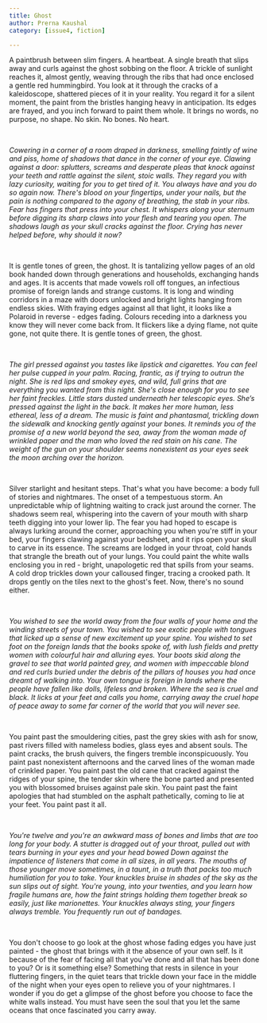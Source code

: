 ```yaml
---
title: Ghost
author: Prerna Kaushal
category: [issue4, fiction]

---
```



A paintbrush between slim fingers. A heartbeat. A single breath that slips away and curls against the ghost sobbing on the floor. A trickle of sunlight reaches it, almost gently, weaving through the ribs that had once enclosed a gentle red hummingbird. You look at it through the cracks of a kaleidoscope, shattered pieces of it in your reality. You regard it for a silent moment, the paint from the bristles hanging heavy in anticipation. Its edges are frayed, and you inch forward to paint them whole. It brings no words, no purpose, no shape. No skin. No bones. No heart.

<br>

_Cowering in a corner of a room draped in darkness, smelling faintly of wine and piss, home of shadows that dance in the corner of your eye. Clawing against a door: splutters, screams and desperate pleas that knock against your teeth and rattle against the silent, stoic walls. They regard you with lazy curiosity, waiting for you to get tired of it. You always have and you do so again now. There's blood on your fingertips, under your nails, but the pain is nothing compared to the agony of breathing, the stab in your ribs. Fear has fingers that press into your chest. It whispers along your sternum before digging its sharp claws into your flesh and tearing you open. The shadows laugh as your skull cracks against the floor. Crying has never helped before, why should it now?_

<br>

It is gentle tones of green, the ghost. It is tantalizing yellow pages of an old book handed down through generations and households, exchanging hands and ages. It is accents that made vowels roll off tongues, an infectious promise of foreign lands and strange customs. It is long and winding corridors in a maze with doors unlocked and bright lights hanging from endless skies. With fraying edges against all that light, it looks like a Polaroid in reverse - edges fading. Colours receding into a darkness you know they will never come back from. It flickers like a dying flame, not quite gone, not quite there. It is gentle tones of green, the ghost.

<br>

_The girl pressed against you tastes like lipstick and cigarettes. You can feel her pulse cupped in your palm. Racing, frantic, as if trying to outrun the night. She is red lips and smokey eyes, and wild, full grins that are everything you wanted from this night. She's close enough for you to see her faint freckles. Little stars dusted underneath her telescopic eyes. She’s pressed against the light in the back. It makes her more human, less ethereal, less of a dream. The music is faint and phantasmal, trickling down the sidewalk and knocking gently against your bones. It reminds you of the promise of a new world beyond the sea, away from the woman made of wrinkled paper and the man who loved the red stain on his cane. The weight of the gun on your shoulder seems nonexistent as your eyes seek the moon arching over the horizon._

<br>

Silver starlight and hesitant steps. That's what you have become: a body full of stories and nightmares. The onset of a tempestuous storm. An unpredictable whip of lightning waiting to crack just around the corner. The shadows seem real, whispering into the cavern of your mouth with sharp teeth digging into your lower lip. The fear you had hoped to escape is always lurking around the corner, approaching you when you're stiff in your bed, your fingers clawing against your bedsheet, and it rips open your skull to carve in its essence. The screams are lodged in your throat, cold hands that strangle the breath out of your lungs. You could paint the white walls enclosing you in red - bright, unapologetic red that spills from your seams. A cold drop trickles down your calloused finger, tracing a crooked path. It drops gently on the tiles next to the ghost's feet. Now, there's no sound either.

<br>

_You wished to see the world away from the four walls of your home and the winding streets of your town. You wished to see exotic people with tongues that licked up a sense of new excitement up your spine. You wished to set foot on the foreign lands that the books spoke of, with lush fields and pretty women with colourful hair and alluring eyes. Your boots skid along the gravel to see that world painted grey, and women with impeccable blond and red curls buried under the debris of the pillars of houses you had once dreamt of walking into. Your own tongue is foreign in lands where the people have fallen like dolls, lifeless and broken. Where the sea is cruel and black. It licks at your feet and calls you home, carrying away the cruel hope of peace away to some far corner of the world that you will never see._

<br>

You paint past the smouldering cities, past the grey skies with ash for snow, past rivers filled with nameless bodies, glass eyes and absent souls. The paint cracks, the brush quivers, the fingers tremble inconspicuously. You paint past nonexistent afternoons and the carved lines of the woman made of crinkled paper. You paint past the old cane that cracked against the ridges of your spine, the tender skin where the bone parted and presented you with blossomed bruises against pale skin. You paint past the faint apologies that had stumbled on the asphalt pathetically, coming to lie at your feet. You paint past it all.

<br>

_You're twelve and you're an awkward mass of bones and limbs that are too long for your body. A stutter is dragged out of your throat, pulled out with tears burning in your eyes and your head bowed Down against the impatience of listeners that come in all sizes, in all years. The mouths of those younger move sometimes, in a taunt, in a truth that packs too much humiliation for you to take. Your knuckles bruise in shades of the sky as the sun slips out of sight. You're young, into your twenties, and you learn how fragile humans are, how the faint strings holding them together break so easily, just like marionettes. Your knuckles always sting, your fingers always tremble. You frequently run out of bandages._

<br>

You don't choose to go look at the ghost whose fading edges you have just painted - the ghost that brings with it the absence of your own self. Is it because of the fear of facing all that you've done and all that has been done to you? Or is it something else? Something that rests in silence in your fluttering fingers, in the quiet tears that trickle down your face in the middle of the night when your eyes open to relieve you of your nightmares. I wonder if you do get a glimpse of the ghost before you choose to face the white walls instead. You must have seen the soul that you let the same oceans that once fascinated you carry away.

